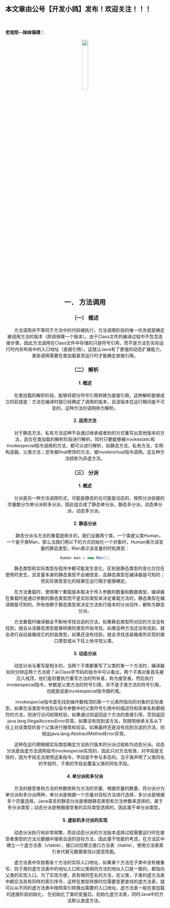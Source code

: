 ﻿## 本文章由公号【开发小鸽】发布！欢迎关注！！！
<br>

**老规矩--妹妹镇楼：**
<center>
<img src="https://img-blog.csdnimg.cn/20200721223424816.JPG"   width="20%">

## 一．	方法调用

### （一）	概述

&nbsp;  &nbsp;  &nbsp;  &nbsp;方法调用并不等同于方法中的代码被执行，方法调用阶段的唯一任务就是确定被调用方法的版本（即调用哪一个版本）。由于Class文件的编译过程中不包含连接步骤，因此方法调用在Class文件中存储的只是符号引用，而不是方法在实际运行时内存布局中的入口地址（直接引用）。这就让Java有了更强的动态扩展能力，某些调用需要在类加载甚至运行时才能确定直接引用。
<br>


### （二）	解析

#### 1.	 概述
&nbsp;  &nbsp;  &nbsp;  &nbsp;在类加载的解析阶段，能够将部分符号引用转换为直接引用，这种解析能够成立的前提是：方法在编译时就已经确定了调用的版本，且该版本在运行期间是不可变的，这种方法的调用称为解析。
<br>



#### 2.	适用方法

&nbsp;  &nbsp;  &nbsp;  &nbsp;对于静态方法，私有方法这种不会通过继承或者别的方式重写出其他版本的方法，适合在类加载的解析阶段进行解析。同时只要能够被invokestatic和invokespecial指令调用的方法，都可以进行解析，如静态方法，私有方法，实例构造器，父类方法；还有被final修饰的方法，被invokevirtual指令调用。这五种方法统称为非虚方法。
<br>



### （三）	分派

#### 1.	概述

&nbsp;  &nbsp;  &nbsp;  &nbsp;分派是另一种方法调用形式，可能是静态的也可能是动态的，按照分派依据的宗量数分为单分派和多分派，因此组合成了静态单分派，静态多分派，动态单分派，动态多分派。
<br>



#### 2.	静态分派

&nbsp;  &nbsp;  &nbsp;  &nbsp;静态分派与方法的重载是相关的，我们设置两个类，一个类是父类Human，一个是子类Man，那么当我们用以下的方式初始化一个对象时，Human表示该变量的静态类型，Man表示该变量的时机类型：

```java
Human man = new Man();
```

&nbsp;  &nbsp;  &nbsp;  &nbsp;静态类型和实际类型在程序中都可能发生变化，区别是静态类型的变化仅仅在使用时发生，且变量本身的静态类型不会被改变，且静态类型在编译器是可知的；而实际类型变化的结果在运行期才能够确定。

&nbsp;  &nbsp;  &nbsp;  &nbsp;在方法重载时，使用哪个重载版本取决于传入参数的数量和数据类型，编译器在重载时是通过参数的静态类型而不是实际类型来决定重载方法的，静态类型在编译期是可知的。所有依赖于静态类型来决定方法执行版本的分派动作，都称为静态分派。

&nbsp;  &nbsp;  &nbsp;  &nbsp;方法重载时编译器会不断地寻找合适的方法，如果静态类型所对应的方法没有找到，就会从该静态类型能够转换的类型开始寻找，如果这种方法还没有找到，就会进行自动装箱找它的封装类型，如果还没有找到，就会寻找该装箱类所实现的接口类型或从下往上地寻找父类。
<br>



#### 3.	动态分派

&nbsp;  &nbsp;  &nbsp;  &nbsp;动态分派与重写是相关的，当两个子类都重写了父类的某一个方法时，编译器如何分辨这两个方法呢？从Class字节码的指令中可以看出，两个子类对象首先被压入栈顶，他们是将要执行重写方法的所有者，称为接受者。然后执行invokespecial指令，参数是父类方法的符号引用，并不是子类方法的符号引用，也就是说是invokespecial指令搞的鬼。

&nbsp;  &nbsp;  &nbsp;  &nbsp;invokespecial指令首先找到操作数栈顶的第一个元素所指向的对象的实际类型，如果在该类型中找到与指令参数中的父类符号引用中的描述符和简单名称都相符的方法，则进行访问权限校验，如果通过则返回这个方法的直接引用，否则返回java.lang.IllegalAccessError异常。如果没有找到该方法，则按照继承关系从下往上对该类型的各个父类进行搜索和验证。如果最终还是没有找到合适的方法，则抛出java.lang.AbstractMethodError异常。

&nbsp;  &nbsp;  &nbsp;  &nbsp;这种在运行期根据实际类型确定方法执行版本的分派过程称为动态分派。动态分派是由虚方法调用指令invokespecial实现的，因此只对方法有效，对字段是无效的，因为字段无法使用这条指令，字段是不参与多态的。当子类声明了父类同名的字段时，子类的字段会覆盖父类的同名字段。
<br>



#### 4.	单分派和多分派

&nbsp;  &nbsp;  &nbsp;  &nbsp;方法的接受者和方法的参数统称为方法的宗量，根据宗量的数量，将分派分为单分派和多分派两种，单分派是根据一个宗量对目标方法进行选择，多分派是根据多个宗量选择。Java语言的静态分派是根据静态类型和方法参数来选择的，属于多分派类型；动态分派是根据接受者的实际类型选择的，因此属于单分派类型。
<br>



#### 5.	虚拟机多分派的实现

&nbsp;  &nbsp;  &nbsp;  &nbsp;动态分派执行地非常频繁，而且动态分派的方法版本选择过程需要运行时在接受者类型的方法元数据中搜索合适的目标方法，因此基于性能的考虑，在方法区中建立一个虚方法表（vtable），接口对应建立接口方法表（itable），使用方法表索引来代替元数据查找以提高性能。

&nbsp;  &nbsp;  &nbsp;  &nbsp;虚方法表中存放着各个方法的实际入口地址，如果某个方法在子类中没有被重写，则子类的虚方法表中的地址入口和父类相同方法的地址入口是一致的，都指向父类的实现入口。为了实现方便，具有相同签名的方法，在父类，子类的虚方法表中都应当具有同样的索引序号，这样在类型转换时仅需要变更查找的虚方法表，就可以从不同的虚方法表中按照索引转换出需要的入口地址。虚方法表一般在类加载的连接阶段初始化， 在初始化了类的变量后，初始化虚方法表，同时Java中的方法默认是虚方法。



